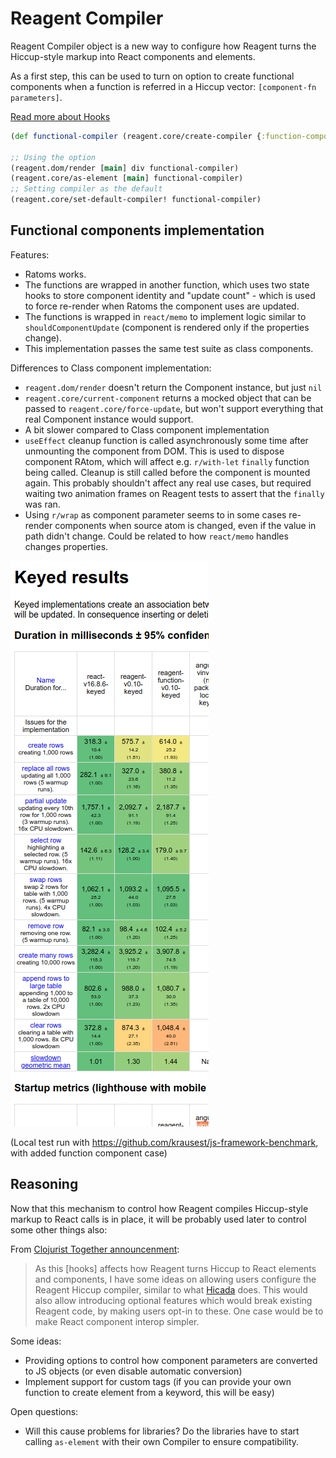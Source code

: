 # Reagent Compiler

Reagent Compiler object is a new way to configure how Reagent
turns the Hiccup-style markup into React components and elements.

As a first step, this can be used to turn on option to create
functional components when a function is referred in a Hiccup vector:
`[component-fn parameters]`.

<a href="ReactFeatures.md#hooks">Read more about Hooks</a>

```cljs
(def functional-compiler (reagent.core/create-compiler {:function-components true}))

;; Using the option
(reagent.dom/render [main] div functional-compiler)
(reagent.core/as-element [main] functional-compiler)
;; Setting compiler as the default
(reagent.core/set-default-compiler! functional-compiler)
```

## Functional components implementation

Features:

- Ratoms works.
- The functions are wrapped in another function, which uses two
state hooks to store component identity and "update count" - which is used to
force re-render when Ratoms the component uses are updated.
- The functions is wrapped in `react/memo` to implement logic similar to
`shouldComponentUpdate` (component is rendered only if the properties change).
- This implementation passes the same test suite as class components.

Differences to Class component implementation:

- `reagent.dom/render` doesn't return the Component instance, but just `nil`
- `reagent.core/current-component` returns a mocked object that can be passed to `reagent.core/force-update`,
but won't support everything that real Component instance would support.
- A bit slower compared to Class component implementation
- `useEffect` cleanup function is called asynchronously some time after
unmounting the component from DOM. This is used to dispose component RAtom,
which will affect e.g. `r/with-let` `finally` function being called. Cleanup
is still called before the component is mounted again. This probably shouldn't
affect any real use cases, but required waiting two animation frames on
Reagent tests to assert that the `finally` was ran.
- Using `r/wrap` as component parameter seems to in some cases re-render
components when source atom is changed, even if the value in path didn't
change. Could be related to how `react/memo` handles changes properties.

![1.0.0-alpha2 benchmark](benchmark.png)

(Local test run with https://github.com/krausest/js-framework-benchmark, with added function component case)

## Reasoning

Now that this mechanism to control how Reagent compiles Hiccup-style markup
to React calls is in place, it will be probably used later to control
some other things also:

From [Clojurist Together announcenment](https://www.clojuriststogether.org/news/q1-2020-funding-announcement/):

> As this [hooks] affects how Reagent turns Hiccup to React elements and components, I
> have some ideas on allowing users configure the Reagent Hiccup compiler,
> similar to what [Hicada](https://github.com/rauhs/hicada) does. This would also allow introducing optional
> features which would break existing Reagent code, by making users opt-in to
> these. One case would be to make React component interop simpler.

Some ideas:

- Providing options to control how component parameters are converted to JS
objects (or even disable automatic conversion)
- Implement support for custom tags (if you can provide your own function
to create element from a keyword, this will be easy)

Open questions:

- Will this cause problems for libraries? Do the libraries have to start
calling `as-element` with their own Compiler to ensure compatibility.
